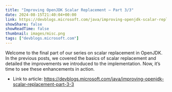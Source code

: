 ```yaml
---
title: "Improving OpenJDK Scalar Replacement – Part 3/3"
date: 2024-08-15T21:40:04+00:00
link: https://devblogs.microsoft.com/java/improving-openjdk-scalar-replacement-part-3-3
showShare: false
showReadTime: false
thumbnail: images/misc.png
tags: ["devblogs.microsoft.com"]
---
```

Welcome to the final part of our series on scalar replacement in OpenJDK. In the previous posts, we covered the basics of scalar replacement and detailed the improvements we introduced to the implementation. Now, it’s time to see these enhancements in action.

- Link to article: https://devblogs.microsoft.com/java/improving-openjdk-scalar-replacement-part-3-3